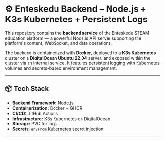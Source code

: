 # ⚙️ Enteskedu Backend – Node.js + K3s Kubernetes + Persistent Logs

This repository contains the **backend service** of the Enteskedu STEAM education platform — a powerful Node.js API server supporting the platform's content, WebSocket, and data operations.

The backend is containerized with **Docker**, deployed to a **K3s Kubernetes** cluster on a **DigitalOcean Ubuntu 22.04** server, and exposed within the cluster via an internal service. It features persistent logging with Kubernetes volumes and secrets-based environment management.

---

## 📦 Tech Stack

- **Backend Framework:** Node.js
- **Containerization:** Docker + GHCR
- **CI/CD:** GitHub Actions
- **Infrastructure:** K3s Kubernetes on DigitalOcean
- **Storage:** PVC for logs
- **Secrets:** `envFrom` Kubernetes secret injection

---